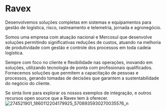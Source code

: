 # Ravex
 
Desenvolvemos soluções completas em sistemas e equipamentos para gestão de logística, risco, rastreamento e telemetria, jornada e agronegócio.

Somos uma empresa com atuação nacional e Mercosul que desenvolve soluções permitindo significativas reduções de custos, atuando na melhoria de produtividade com gestão e controle dos processos em toda cadeia logística.

Sempre com foco no cliente e flexibilidade nas operações, inovando em soluções, utilizando tecnologia de ponta com profissionais qualificados.
Fornecemos soluções que permitem a capacitação de pessoas e processos, gerando tomadas de decisões que garantem a sustentabilidade do negócio do cliente.

Se sinta livre para explorar os nossos exemplos de integração, e outros recursos open source que a Ravex tem à oferecer.
![274521901_1860112204179925_5708935930270035576_n](https://github.com/RavexBrasil/.github/assets/149531208/74494c22-e17c-4239-9a33-268d16035580)
